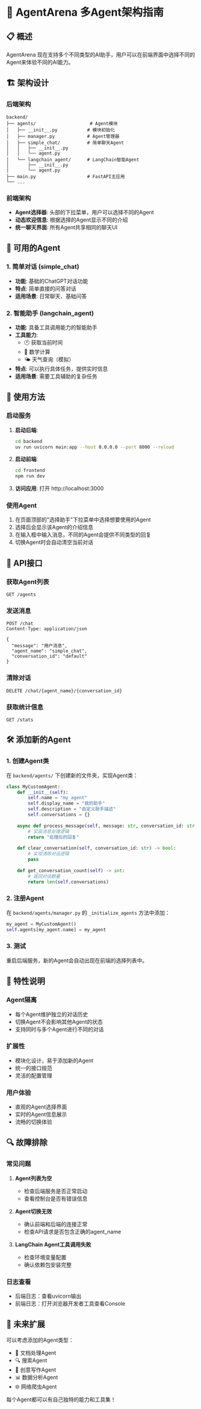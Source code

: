 # 🤖 AgentArena 多Agent架构指南

## 📋 概述

AgentArena 现在支持多个不同类型的AI助手，用户可以在前端界面中选择不同的Agent来体验不同的AI能力。

## 🏗️ 架构设计

### 后端架构

```
backend/
├── agents/                    # Agent模块
│   ├── __init__.py           # 模块初始化
│   ├── manager.py            # Agent管理器
│   ├── simple_chat/          # 简单聊天Agent
│   │   ├── __init__.py
│   │   └── agent.py
│   └── langchain_agent/      # LangChain智能Agent
│       ├── __init__.py
│       └── agent.py
├── main.py                   # FastAPI主应用
└── ...
```

### 前端架构

- **Agent选择器**: 头部的下拉菜单，用户可以选择不同的Agent
- **动态欢迎信息**: 根据选择的Agent显示不同的介绍
- **统一聊天界面**: 所有Agent共享相同的聊天UI

## 🤖 可用的Agent

### 1. 简单对话 (simple_chat)
- **功能**: 基础的ChatGPT对话功能
- **特点**: 简单直接的问答对话
- **适用场景**: 日常聊天、基础问答

### 2. 智能助手 (langchain_agent)
- **功能**: 具备工具调用能力的智能助手
- **工具能力**:
  - 🕐 获取当前时间
  - 🧮 数学计算
  - 🌤️ 天气查询（模拟）
- **特点**: 可以执行具体任务，提供实时信息
- **适用场景**: 需要工具辅助的复杂任务

## 🚀 使用方法

### 启动服务

1. **启动后端**:
   ```bash
   cd backend
   uv run uvicorn main:app --host 0.0.0.0 --port 8000 --reload
   ```

2. **启动前端**:
   ```bash
   cd frontend
   npm run dev
   ```

3. **访问应用**: 打开 http://localhost:3000

### 使用Agent

1. 在页面顶部的"选择助手"下拉菜单中选择想要使用的Agent
2. 选择后会显示该Agent的介绍信息
3. 在输入框中输入消息，不同的Agent会提供不同类型的回复
4. 切换Agent时会自动清空当前对话

## 🔧 API接口

### 获取Agent列表
```http
GET /agents
```

### 发送消息
```http
POST /chat
Content-Type: application/json

{
  "message": "用户消息",
  "agent_name": "simple_chat",
  "conversation_id": "default"
}
```

### 清除对话
```http
DELETE /chat/{agent_name}/{conversation_id}
```

### 获取统计信息
```http
GET /stats
```

## 🛠️ 添加新的Agent

### 1. 创建Agent类

在 `backend/agents/` 下创建新的文件夹，实现Agent类：

```python
class MyCustomAgent:
    def __init__(self):
        self.name = "my_agent"
        self.display_name = "我的助手"
        self.description = "自定义助手描述"
        self.conversations = {}
    
    async def process_message(self, message: str, conversation_id: str = "default") -> str:
        # 实现消息处理逻辑
        return "处理后的回复"
    
    def clear_conversation(self, conversation_id: str) -> bool:
        # 实现清除对话逻辑
        pass
    
    def get_conversation_count(self) -> int:
        # 返回对话数量
        return len(self.conversations)
```

### 2. 注册Agent

在 `backend/agents/manager.py` 的 `_initialize_agents` 方法中添加：

```python
my_agent = MyCustomAgent()
self.agents[my_agent.name] = my_agent
```

### 3. 测试

重启后端服务，新的Agent会自动出现在前端的选择列表中。

## 🎯 特性说明

### Agent隔离
- 每个Agent维护独立的对话历史
- 切换Agent不会影响其他Agent的状态
- 支持同时与多个Agent进行不同的对话

### 扩展性
- 模块化设计，易于添加新的Agent
- 统一的接口规范
- 灵活的配置管理

### 用户体验
- 直观的Agent选择界面
- 实时的Agent信息展示
- 流畅的切换体验

## 🔍 故障排除

### 常见问题

1. **Agent列表为空**
   - 检查后端服务是否正常启动
   - 查看控制台是否有错误信息

2. **Agent切换无效**
   - 确认前端和后端的连接正常
   - 检查API请求是否包含正确的agent_name

3. **LangChain Agent工具调用失败**
   - 检查环境变量配置
   - 确认依赖包安装完整

### 日志查看

- 后端日志：查看uvicorn输出
- 前端日志：打开浏览器开发者工具查看Console

## 🚀 未来扩展

可以考虑添加的Agent类型：
- 📝 文档处理Agent
- 🔍 搜索Agent
- 🎨 创意写作Agent
- 📊 数据分析Agent
- 🌐 网络爬虫Agent

每个Agent都可以有自己独特的能力和工具集！